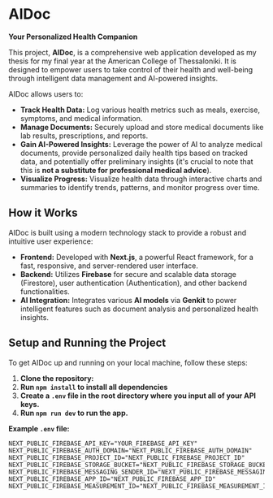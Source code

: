 # AIDoc

**Your Personalized Health Companion**

This project, **AIDoc**, is a comprehensive web application developed as my thesis for my final year at the American College of Thessaloniki. It is designed to empower users to take control of their health and well-being through intelligent data management and AI-powered insights.

AIDoc allows users to:

- **Track Health Data:** Log various health metrics such as meals, exercise, symptoms, and medical information.
- **Manage Documents:** Securely upload and store medical documents like lab results, prescriptions, and reports.
- **Gain AI-Powered Insights:** Leverage the power of AI to analyze medical documents, provide personalized daily health tips based on tracked data, and potentially offer preliminary insights (it's crucial to note that this is **not a substitute for professional medical advice**).
- **Visualize Progress:** Visualize health data through interactive charts and summaries to identify trends, patterns, and monitor progress over time.

## How it Works

AIDoc is built using a modern technology stack to provide a robust and intuitive user experience:

- **Frontend:** Developed with **Next.js**, a powerful React framework, for a fast, responsive, and server-rendered user interface.
- **Backend:** Utilizes **Firebase** for secure and scalable data storage (Firestore), user authentication (Authentication), and other backend functionalities.
- **AI Integration:** Integrates various **AI models** via **Genkit** to power intelligent features such as document analysis and personalized health insights.

## Setup and Running the Project

To get AIDoc up and running on your local machine, follow these steps:

1. **Clone the repository:**
2. **Run ```npm install``` to install all dependencies**
3. **Create a ```.env``` file in the root directory where you input all of your API keys.**
4. **Run ```npm run dev``` to run the app.**

**Example ```.env``` file:**
```GOOGLE_API_KEY="YOUR_API_KEY"
NEXT_PUBLIC_FIREBASE_API_KEY="YOUR_FIREBASE_API_KEY"
NEXT_PUBLIC_FIREBASE_AUTH_DOMAIN="NEXT_PUBLIC_FIREBASE_AUTH_DOMAIN"
NEXT_PUBLIC_FIREBASE_PROJECT_ID="NEXT_PUBLIC_FIREBASE_PROJECT_ID"
NEXT_PUBLIC_FIREBASE_STORAGE_BUCKET="NEXT_PUBLIC_FIREBASE_STORAGE_BUCKET"
NEXT_PUBLIC_FIREBASE_MESSAGING_SENDER_ID="NEXT_PUBLIC_FIREBASE_MESSAGING_SENDER_ID"
NEXT_PUBLIC_FIREBASE_APP_ID="NEXT_PUBLIC_FIREBASE_APP_ID"
NEXT_PUBLIC_FIREBASE_MEASUREMENT_ID="NEXT_PUBLIC_FIREBASE_MEASUREMENT_ID"```